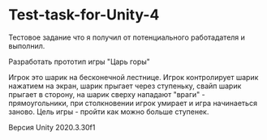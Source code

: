 # Test-task-for-Unity-4
Тестовое задание что я получил от потенциального работадателя и выполнил. 

Разработать прототип игры "Царь горы"

Игрок это шарик на бесконечной лестнице.
Игрок контролирует шарик нажатием на экран, шарик прыгает через ступеньку, свайп шарик прыгает в сторону,
на шарик сверху нападают "враги" - прямоугольники, при столкновении игрок умирает и игра начинаеться заново.
Цель игры - пройти как можно больше ступенек.

Версия Unity 2020.3.30f1
